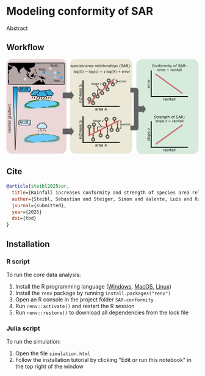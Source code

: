 # Modeling conformity of SAR

Abstract

## Workflow

![](SAR_workflow.png)

## Cite

```bibtex
@article{steibl2025sar,
  title={Rainfall increases conformity and strength of species area relationships in atolls},
  author={Steibl, Sebastian and Steiger, Simon and Valente, Luís and Russell, James C},
  journal={submitted},
  year={2025}
  doi={tbd}
}
```

## Installation

### R script

To run the core data analysis:

1. Install the R programming language ([Windows](https://cran.r-project.org/bin/windows/), [MacOS](https://cran.r-project.org/bin/macosx/), [Linux](https://cran.r-project.org/bin/linux/))
2. Install the `renv` package by running `install.packages("renv")`
3. Open an R console in the project folder `SAR-conformity`
4. Run `renv::activate()` and restart the R session
5. Run `renv::restore()` to download all dependencies from the lock file

### Julia script

To run the simulation:

1. Open the file `simulation.html` 
2. Follow the installation tutorial by clicking "Edit or run this notebook" in the top right of the window

